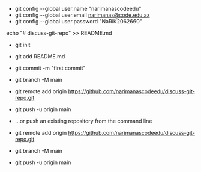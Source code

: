 - git config --global user.name "narimanascodeedu"
- git config --global user.email narimanas@code.edu.az
- git config --global user.password "NaRiK2062660"



echo "# discuss-git-repo" >> README.md
- git init
- git add README.md
- git commit -m "first commit"
- git branch -M main
- git remote add origin https://github.com/narimanascodeedu/discuss-git-repo.git
- git push -u origin main


- …or push an existing repository from the command line
- git remote add origin https://github.com/narimanascodeedu/discuss-git-repo.git
- git branch -M main
- git push -u origin main
